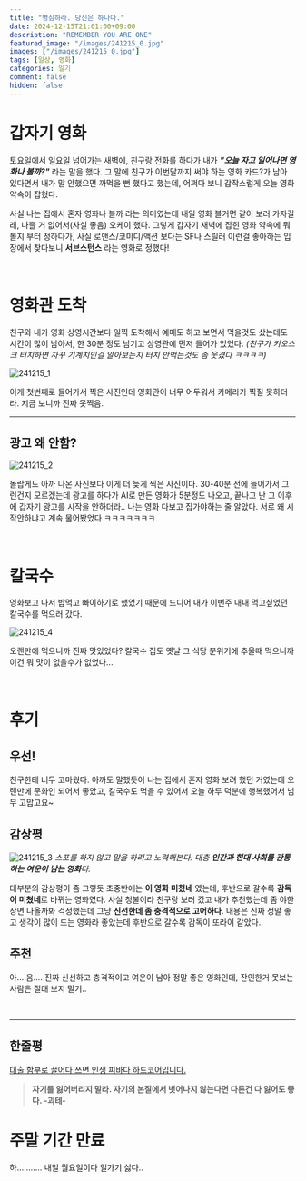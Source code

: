 ```yaml
---
title: "명심하라. 당신은 하나다."
date: 2024-12-15T21:01:00+09:00
description: "REMEMBER YOU ARE ONE"
featured_image: "/images/241215_0.jpg"
images: ["/images/241215_0.jpg"]
tags: [일상, 영화]
categories: 일기
comment: false
hidden: false
---
```


# 갑자기 영화

토요일에서 일요일 넘어가는 새벽에, 친구랑 전화를 하다가 내가 ***"오늘 자고 일어나면 영화나 볼까?"*** 라는 말을 했다.  그 말에 친구가 이번달까지 써야 하는 영화 카드?가 남아 있다면서  내가 말 안했으면 까먹을 뻔 했다고 했는데, 어쩌다 보니 갑작스럽게 오늘 영화 약속이 잡혔다.

사실 나는 집에서 혼자 영화나 볼까 라는 의미였는데 내일 영화 볼거면 같이 보러 가자길래, 나쁠 거 없어서(사실 좋음) 오케이 했다. 그렇게 갑자기 새벽에 잡힌 영화 약속에 뭐 볼지 부터 정하다가, 사실 로맨스/코미디/액션 보다는 SF나 스릴러 이런걸 좋아하는 입장에서 찾다보니 **서브스턴스** 라는 영화로 정했다!

&nbsp;

# 영화관 도착

친구와 내가 영화 상영시간보다 일찍 도착해서 예매도 하고 보면서 먹을것도 샀는데도 시간이 많이 남아서, 한 30분 정도 남기고 상영관에 먼저 들어가 있었다. *(친구가 키오스크 터치하면 자꾸 기계치인걸 알아보는지 터치 안먹는것도 좀 웃겼다 ㅋㅋㅋㅋ)*

![241215_1](/images/241215_1.jpg)

이게 첫번째로 들어가서 찍은 사진인데 영화관이 너무 어두워서 카메라가 찍질 못하더라. 지금 보니까 진짜 못찍음.

---

## 광고 왜 안함?

![241215_2](/images/241215_2.jpg)

놀랍게도 아까 나온 사진보다 이게 더 늦게 찍은 사진이다. 30-40분 전에 들어가서 그런건지 모르겠는데 광고를 하다가 AI로 만든 영화가 5분정도 나오고, 끝나고 난 그 이후에 갑자기 광고를 시작을 안하더라.. 나는 영화 다보고 집가야하는 줄 알았다. 서로 왜 시작안하냐고 계속 물어봤었다 ㅋㅋㅋㅋㅋㅋㅋ

&nbsp;

# 칼국수

영화보고 나서 밥먹고 빠이하기로 했었기 때문에 드디어 내가 이번주 내내 먹고싶었던 칼국수를 먹으러 갔다.

![241215_4](/images/241215_4.jpg)

오랜만에 먹으니까 진짜 맛있었다? 칼국수 집도 옛날 그 식당 분위기에 추울때 먹으니까 이건 뭐 맛이 없을수가 없었다...

&nbsp;

# 후기

## 우선!

친구한테 너무 고마웠다. 아까도 말했듯이 나는 집에서 혼자 영화 보려 했던 거였는데 오랜만에 문화인 되어서 좋았고, 칼국수도 먹을 수 있어서 오늘 하루 덕분에 행복했어서 넘무 고맙고요~

## 감상평

![241215_3](/images/241215_3.jpg)
*스포를 하지 않고 말을 하려고 노력해본다. 대충 **인간과 현대 사회를 관통하는 여운이 남는 영화**다.*

대부분의 감상평이 좀 그렇듯 초중반에는 **이 영화 미쳤네** 였는데, 후반으로 갈수록 **감독이 미쳤네**로 바뀌는 영화였다. 사실 청불이라 친구랑 보러 갔고 내가 추천했는데 좀 야한 장면 나올까봐 걱정했는데 그냥 **신선한데 좀 충격적으로 고어하다**. 내용은 진짜 정말 좋고 생각이 많이 드는 영화라 좋았는데 후반으로 갈수록 감독이 또라이 같았다..

## 추천

아... 음.... 진짜 신선하고 충격적이고 여운이 남아 정말 좋은 영화인데, 잔인한거 못보는 사람은 절대 보지 말기..

&nbsp;

---

## 한줄평

<u>대출 함부로 끌어다 쓰면 인생 피바다 하드코어입니다.</u>

> **자기를 잃어버리지 말라. 자기의 본질에서 벗어나지 않는다면 다른건 다 잃어도 좋다. -괴테-**




# 주말 기간 만료
하........... 내일 월요일이다 일가기 싫다..

